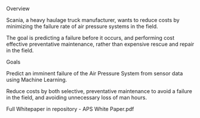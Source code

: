 Overview 

Scania, a heavy haulage truck manufacturer, wants to reduce costs by minimizing the failure rate of air pressure systems in the field. 

The goal is predicting a failure before it occurs, and performing cost effective preventative maintenance, rather than expensive rescue and repair in the field.  



Goals 

Predict an imminent failure of the Air Pressure System from sensor data using Machine Learning. 

Reduce costs by both selective, preventative maintenance to avoid a failure in the field, and avoiding unnecessary loss of man hours.  

Full Whitepaper in repository - APS White Paper.pdf
